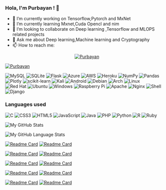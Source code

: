 ### Hola, I'm Purbayan  ! 👋



<!--START_SECTION:waka-->
<!--END_SECTION:waka-->


- 🔭 I’m currently working on Tensorflow,Pytorch and MxNet
- 🌱 I’m currently learning Mxnet,Cuda Opencl and nim
- 👯 I’m looking to collaborate on Deep learning ,Tensorflow and MLOPS related projects
- 💬 Ask me about Deep learning,Machine learning and Cryptography
- 📫 How to reach me: <p align="center">
   <p align="center"> <a href="https://twitter.com/purbayan_1" target="blank"><img src="https://img.shields.io/badge/Twitter-1DA1F2?style=for-the-badge&logo=twitter&logoColor=white" alt="Purbayan" /></a> </p>
  
<p align="left"> <a href="https://twitter.com/purbyan_1" target="blank"><img src="https://img.shields.io/twitter/follow/purbayan_1?logo=twitter&style=for-the-badge" alt="Purbayan" /></a> </p>
  

![MySQL](https://img.shields.io/badge/mysql-%2300f.svg?style=for-the-badge&logo=mysql&logoColor=white)
![SQLite](https://img.shields.io/badge/sqlite-%2307405e.svg?style=for-the-badge&logo=sqlite&logoColor=white)
![Flask](https://img.shields.io/badge/flask-%23000.svg?style=for-the-badge&logo=flask&logoColor=white)
![Azure](https://img.shields.io/badge/azure-%230072C6.svg?style=for-the-badge&logo=microsoftazure&logoColor=white)
![AWS](https://img.shields.io/badge/AWS-%23FF9900.svg?style=for-the-badge&logo=amazon-aws&logoColor=white)
![Heroku](https://img.shields.io/badge/heroku-%23430098.svg?style=for-the-badge&logo=heroku&logoColor=white)
![NumPy](https://img.shields.io/badge/numpy-%23013243.svg?style=for-the-badge&logo=numpy&logoColor=white)
![Pandas](https://img.shields.io/badge/pandas-%23150458.svg?style=for-the-badge&logo=pandas&logoColor=white)
![Plotly](https://img.shields.io/badge/Plotly-%233F4F75.svg?style=for-the-badge&logo=plotly&logoColor=white)
![scikit-learn](https://img.shields.io/badge/scikit--learn-%23F7931E.svg?style=for-the-badge&logo=scikit-learn&logoColor=white)
![Kali](https://img.shields.io/badge/Kali-268BEE?style=for-the-badge&logo=kalilinux&logoColor=white)
![Android](https://img.shields.io/badge/Android-3DDC84?style=for-the-badge&logo=android&logoColor=white)
![Debian](https://img.shields.io/badge/Debian-D70A53?style=for-the-badge&logo=debian&logoColor=white)
![Arch](https://img.shields.io/badge/Arch%20Linux-1793D1?logo=arch-linux&logoColor=fff&style=for-the-badge)
![Linux](https://img.shields.io/badge/Linux-FCC624?style=for-the-badge&logo=linux&logoColor=black)
![Red Hat](https://img.shields.io/badge/Red%20Hat-EE0000?style=for-the-badge&logo=redhat&logoColor=white)
![Ubuntu](https://img.shields.io/badge/Ubuntu-E95420?style=for-the-badge&logo=ubuntu&logoColor=white)
![Windows](https://img.shields.io/badge/Windows-0078D6?style=for-the-badge&logo=windows&logoColor=white)
![Raspberry Pi](https://img.shields.io/badge/-RaspberryPi-C51A4A?style=for-the-badge&logo=Raspberry-Pi)
![Apache](https://img.shields.io/badge/apache-%23D42029.svg?style=for-the-badge&logo=apache&logoColor=white)
![Nginx](https://img.shields.io/badge/nginx-%23009639.svg?style=for-the-badge&logo=nginx&logoColor=white)
![Shell](https://img.shields.io/badge/Shell_Script-121011?style=for-the-badge&logo=gnu-bash&logoColor=white)
![Django](https://img.shields.io/badge/Django-092E20?style=for-the-badge&logo=django&logoColor=white)

### Languages used 
![C](https://img.shields.io/badge/c-%2300599C.svg?style=for-the-badge&logo=c&logoColor=white)
![CSS3](https://img.shields.io/badge/css3-%231572B6.svg?style=for-the-badge&logo=css3&logoColor=white)
![HTML5](https://img.shields.io/badge/html5-%23E34F26.svg?style=for-the-badge&logo=html5&logoColor=white)
![JavaScript](https://img.shields.io/badge/javascript-%23323330.svg?style=for-the-badge&logo=javascript&logoColor=%23F7DF1E)
![Java](https://img.shields.io/badge/java-%23ED8B00.svg?style=for-the-badge&logo=java&logoColor=white)
![PHP](https://img.shields.io/badge/php-%23777BB4.svg?style=for-the-badge&logo=php&logoColor=white)
![Python](https://img.shields.io/badge/python-3670A0?style=for-the-badge&logo=python&logoColor=ffdd54)
![R](https://img.shields.io/badge/r-%23276DC3.svg?style=for-the-badge&logo=r&logoColor=white)
![Ruby](https://img.shields.io/badge/ruby-%23CC342D.svg?style=for-the-badge&logo=ruby&logoColor=white)


![My GitHub Stats](https://github-readme-stats.vercel.app/api/?username=purbayan2014&count_private=true&theme=tokyonight&showicons=true)

![My GitHub Language Stats](https://github-readme-stats.vercel.app/api/top-langs/?username=purbayan2014&langs_count=10&theme=tokyonight&layout=compact)


[![Readme Card](https://github-readme-stats.vercel.app/api/pin/?username=purbayan2014&repo=sequential-text-classification-using-deep-sequence-modelling)](https://github.com/Purbayan2014/Sequential-text-classification-using-deep-sequence-modelling)
[![Readme Card](https://github-readme-stats.vercel.app/api/pin/?username=purbayan2014&repo=pseudo-igp-protocol)](https://github.com/Purbayan2014/Pseudo-IGP-protocol)

[![Readme Card](https://github-readme-stats.vercel.app/api/pin/?username=purbayan2014&repo=openapi-ts)](https://github.com/Purbayan2014/openapi-ts)
[![Readme Card](https://github-readme-stats.vercel.app/api/pin/?username=purbayan2014&repo=django-phishing-predictor)](https://github.com/Purbayan2014/Django-Phishing-Predictor)

[![Readme Card](https://github-readme-stats.vercel.app/api/pin/?username=purbayan2014&repo=emotion-classifier-aec-cnn)](https://github.com/Purbayan2014/Emotion-Classifier-AEC-CNN)
[![Readme Card](https://github-readme-stats.vercel.app/api/pin/?username=purbayan2014&repo=graphical-authentication)](https://github.com/Purbayan2014/Graphical-authentication)

[![Readme Card](https://github-readme-stats.vercel.app/api/pin/?username=purbayan2014&repo=ScreenSiren)](https://github.com/Purbayan2014/ScreenSiren)
[![Readme Card](https://github-readme-stats.vercel.app/api/pin/?username=purbayan2014&repo=Job-Quest)](https://github.com/Purbayan2014/Job-Quest)

[![Readme Card](https://github-readme-stats.vercel.app/api/pin/?username=purbayan2014&repo=Readify)](https://github.com/Purbayan2014/Readiy)
[![Readme Card](https://github-readme-stats.vercel.app/api/pin/?username=purbayan2014&repo=readifyBackend)](https://github.com/Purbayan2014/readifyBackend)

